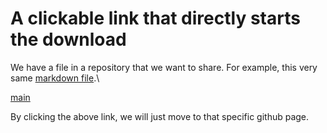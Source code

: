 # A clickable link that directly starts the download

We have a file in a repository that we want to share. For example, this very same [markdown file](https://github.com/t3n0/notes/edit/main/other/download-link.md).\

[main](https://github.com/t3n0/notes/blob/main/other/download-link.md)

By clicking the above link, we will just move to that specific github page.
